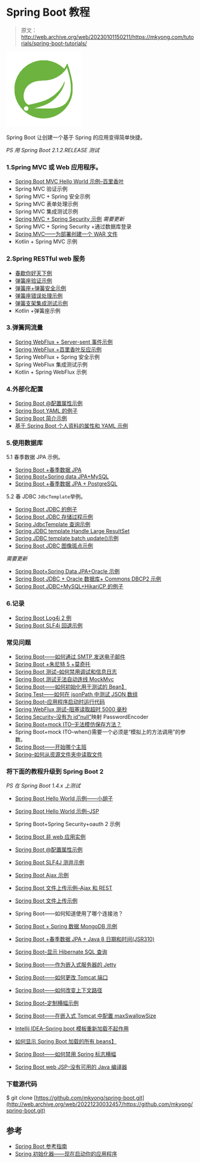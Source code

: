 # Spring Boot 教程

> 原文：<http://web.archive.org/web/20230101150211/https://mkyong.com/tutorials/spring-boot-tutorials/>

![spring logo](img/87d4da004daf2ee4309f49a91ff2fd5d.png)

Spring Boot 让创建一个基于 Spring 的应用变得简单快捷。

*PS 用 Spring Boot 2.1.2.RELEASE 测试*

### 1.Spring MVC 或 Web 应用程序。

*   [Spring Boot MVC Hello World 示例–百里香叶](/web/20221230032457/https://mkyong.com/spring-boot/spring-boot-hello-world-example-thymeleaf/)
*   Spring MVC 验证示例
*   Spring MVC + Spring 安全示例
*   Spring MVC 表单处理示例
*   Spring MVC 集成测试示例
*   [Spring MVC + Spring Security 示例](/web/20221230032457/https://mkyong.com/spring-boot/spring-boot-spring-security-thymeleaf-example/) *需要更新*
*   Spring MVC + Spring Security +通过数据库登录
*   [Spring MVC——为部署创建一个 WAR 文件](/web/20221230032457/https://mkyong.com/spring-boot/spring-boot-deploy-war-file-to-tomcat/)
*   Kotlin + Spring MVC 示例

### 2.Spring RESTful web 服务

*   [春歇你好天下例](/web/20221230032457/https://mkyong.com/spring-boot/spring-rest-hello-world-example/)
*   [弹簧座验证示例](/web/20221230032457/https://mkyong.com/spring-boot/spring-rest-validation-example/)
*   [弹簧座+弹簧安全示例](/web/20221230032457/https://mkyong.com/spring-boot/spring-rest-spring-security-example/)
*   [弹簧座错误处理示例](/web/20221230032457/https://mkyong.com/spring-boot/spring-rest-error-handling-example/)
*   [弹簧支架集成测试示例](/web/20221230032457/https://mkyong.com/spring-boot/spring-rest-integration-test-example/)
*   Kotlin +弹簧座示例

### 3.弹簧网流量

*   [Spring WebFlux + Server-sent 事件示例](/web/20221230032457/https://mkyong.com/spring-boot/spring-boot-webflux-server-sent-events-example/)
*   [Spring WebFlux +百里香叶反应示例](/web/20221230032457/https://mkyong.com/spring-boot/spring-boot-webflux-thymeleaf-reactive-example/)
*   Spring WebFlux + Spring 安全示例
*   Spring WebFlux 集成测试示例
*   Kotlin + Spring WebFlux 示例

### 4.外部化配置

*   [Spring Boot @配置属性示例](/web/20221230032457/https://mkyong.com/spring-boot/spring-boot-configurationproperties-example/)
*   [Spring Boot YAML 的例子](/web/20221230032457/https://mkyong.com/spring-boot/spring-boot-yaml-example/)
*   [Spring Boot 简介示例](/web/20221230032457/https://mkyong.com/spring-boot/spring-boot-profiles-example/)
*   [基于 Spring Boot 个人资料的属性和 YAML 示例](/web/20221230032457/https://mkyong.com/spring-boot/spring-boot-profile-based-properties-and-yaml-example/)

### 5.使用数据库

5.1 春季数据 JPA 示例。

*   [Spring Boot +春季数据 JPA](/web/20221230032457/https://mkyong.com/spring-boot/spring-boot-spring-data-jpa/)
*   [Spring Boot+Spring data JPA+MySQL](/web/20221230032457/https://mkyong.com/spring-boot/spring-boot-spring-data-jpa-mysql-example/)
*   [Spring Boot +春季数据 JPA + PostgreSQL](/web/20221230032457/https://mkyong.com/spring-boot/spring-boot-spring-data-jpa-postgresql/)

5.2 春 JDBC `JdbcTemplate`举例。

*   [Spring Boot JDBC 的例子](/web/20221230032457/https://mkyong.com/spring-boot/spring-boot-jdbc-examples/)
*   [Spring Boot JDBC 存储过程示例](/web/20221230032457/https://mkyong.com/spring-boot/spring-boot-jdbc-stored-procedure-examples/)
*   [Spring JdbcTemplate 查询示例](/web/20221230032457/https://mkyong.com/spring/spring-jdbctemplate-querying-examples/)
*   [Spring JDBC template Handle Large ResultSet](/web/20221230032457/https://mkyong.com/spring/spring-jdbctemplate-handle-large-resultset/)
*   [Spring JDBC template batch update()示例](/web/20221230032457/https://mkyong.com/spring/spring-jdbctemplate-batchupdate-example/)
*   [Spring Boot JDBC 图像斑点示例](/web/20221230032457/https://mkyong.com/spring-boot/spring-jdbctemplate-save-image-into-database-blob-examples/)

*需要更新*

*   [Spring Boot+Spring Data JPA+Oracle 示例](/web/20221230032457/https://mkyong.com/spring-boot/spring-boot-spring-data-jpa-oracle-example/)
*   [Spring Boot JDBC + Oracle 数据库+ Commons DBCP2 示例](/web/20221230032457/https://mkyong.com/spring-boot/spring-boot-jdbc-oracle-database-commons-dbcp2-example/)
*   [Spring Boot JDBC+MySQL+HikariCP 的例子](/web/20221230032457/https://mkyong.com/spring-boot/spring-boot-jdbc-mysql-hikaricp-example/)

### 6.记录

*   [Spring Boot Log4j 2 例](/web/20221230032457/https://mkyong.com/spring-boot/spring-boot-log4j-2-example/)
*   [Spring Boot SLF4j 回退示例](/web/20221230032457/https://mkyong.com/spring-boot/spring-boot-slf4j-logging-example/)

### 常见问题

*   [Spring Boot——如何通过 SMTP 发送电子邮件](/web/20221230032457/https://mkyong.com/spring-boot/spring-boot-how-to-send-email-via-smtp/)
*   [Spring Boot +朱尼特 5 +莫奇托](/web/20221230032457/https://mkyong.com/spring-boot/spring-boot-junit-5-mockito/)
*   [Spring Boot 测试–如何禁用调试和信息日志](/web/20221230032457/https://mkyong.com/spring-boot/spring-boot-test-how-to-stop-debug-logs/)
*   [Spring Boot 测试无法自动连线 MockMvc](/web/20221230032457/https://mkyong.com/spring-boot/spring-boot-test-unable-to-autowired-mockmvc/)
*   [Spring Boot——如何初始化用于测试的 Bean】](/web/20221230032457/https://mkyong.com/spring-boot/spring-boot-how-to-init-a-bean-for-testing/)
*   [Spring Test——如何在 jsonPath 中测试 JSON 数组](/web/20221230032457/https://mkyong.com/spring-boot/spring-test-how-to-test-a-json-array-in-jsonpath/)
*   [Spring Boot–应用程序启动时运行代码](/web/20221230032457/https://mkyong.com/spring-boot/spring-boot-run-code-when-the-application-starts/)
*   [Spring WebFlux 测试–阻塞读取超时 5000 毫秒](/web/20221230032457/https://mkyong.com/spring-boot/spring-webflux-test-timeout-on-blocking-read-for-5000-milliseconds/)
*   [Spring Security–没有为 id“null”](/web/20221230032457/https://mkyong.com/spring-boot/spring-security-there-is-no-passwordencoder-mapped-for-the-id-null/)映射 PasswordEncoder
*   [Spring Boot+mock ITO–无法模仿保存方法？](/web/20221230032457/https://mkyong.com/spring-boot/spring-mockito-unable-to-mock-save-method/)
*   Spring Boot+mock ITO–when()需要一个必须是“模拟上的方法调用”的参数。
*   [Spring Boot——开始哪个主班](/web/20221230032457/https://mkyong.com/spring-boot/spring-boot-which-main-class-to-start/)
*   [Spring–如何从资源文件夹中读取文件](/web/20221230032457/https://mkyong.com/spring/spring-read-file-from-resources-folder/)

### 将下面的教程升级到 Spring Boot 2

*PS 在 Spring Boot 1.4.x 上测试*

*   [Spring Boot Hello World 示例——小胡子](/web/20221230032457/https://mkyong.com/spring-boot/spring-boot-hello-world-example-mustache/)
*   [Spring Boot Hello World 示例–JSP](/web/20221230032457/https://mkyong.com/spring-boot/spring-boot-hello-world-example-jsp/)
*   Spring Boot+Spring Security+oauth 2 示例
*   [Spring Boot 非 web 应用实例](/web/20221230032457/https://mkyong.com/spring-boot/spring-boot-non-web-application-example/)
*   [Spring Boot @配置属性示例](/web/20221230032457/https://mkyong.com/spring-boot/spring-boot-configurationproperties-example/)
*   [Spring Boot SLF4J 测井示例](/web/20221230032457/https://mkyong.com/spring-boot/spring-boot-slf4j-logging-example/)
*   [Spring Boot Ajax 示例](/web/20221230032457/https://mkyong.com/spring-boot/spring-boot-ajax-example/)
*   [Spring Boot 文件上传示例–Ajax 和 REST](/web/20221230032457/https://mkyong.com/spring-boot/spring-boot-file-upload-example-ajax-and-rest/)
*   [Spring Boot 文件上传示例](/web/20221230032457/https://mkyong.com/spring-boot/spring-boot-file-upload-example/)

*   Spring Boot——如何知道使用了哪个连接池？
*   [Spring Boot + Spring 数据 MongoDB 示例](/web/20221230032457/https://mkyong.com/spring-boot/spring-boot-spring-data-mongodb-example/)
*   [Spring Boot +春季数据 JPA + Java 8 日期和时间(JSR310)](/web/20221230032457/https://mkyong.com/spring-boot/spring-boot-spring-data-jpa-java-8-date-and-time-jsr310/)
*   [Spring Boot–显示 Hibernate SQL 查询](/web/20221230032457/https://mkyong.com/spring-boot/spring-boot-show-hibernate-sql-query/)
*   [Spring Boot——作为嵌入式服务器的 Jetty](/web/20221230032457/https://mkyong.com/spring-boot/spring-boot-jetty-as-embedded-server/)
*   [Spring Boot——如何更改 Tomcat 端口](/web/20221230032457/https://mkyong.com/spring-boot/spring-boot-how-to-change-tomcat-port/)
*   [Spring Boot——如何改变上下文路径](/web/20221230032457/https://mkyong.com/spring-boot/spring-boot-how-to-change-context-path/)
*   [Spring Boot–定制横幅示例](/web/20221230032457/https://mkyong.com/spring-boot/spring-boot-custom-banner-example/)
*   [Spring Boot——在嵌入式 Tomcat 中配置 maxSwallowSize](/web/20221230032457/https://mkyong.com/spring-boot/spring-boot-configure-maxswallowsize-in-embedded-tomcat/)
*   [Intellij IDEA–Spring boot 模板重新加载不起作用](/web/20221230032457/https://mkyong.com/spring-boot/intellij-idea-spring-boot-template-reload-is-not-working/)
*   [如何显示 Spring Boot 加载的所有 beans】](/web/20221230032457/https://mkyong.com/spring-boot/how-to-display-all-beans-loaded-by-spring-boot/)
*   [Spring Boot——如何禁用 Spring 标志横幅](/web/20221230032457/https://mkyong.com/spring-boot/spring-boot-how-to-disable-the-spring-logo-banner/)
*   [Spring Boot web JSP–没有可用的 Java 编译器](/web/20221230032457/https://mkyong.com/spring-boot/spring-boot-web-jsp-no-java-compiler-available/)

### 下载源代码

$ git clone [https://github.com/mkyong/spring-boot.git](http://web.archive.org/web/20221230032457/https://github.com/mkyong/spring-boot.git)

## 参考

*   [Spring Boot 参考指南](http://web.archive.org/web/20221230032457/https://docs.spring.io/spring-boot/docs/current/reference/htmlsingle/)
*   [Spring 初始化器——现在启动你的应用程序](http://web.archive.org/web/20221230032457/https://start.spring.io/)

<input type="hidden" id="mkyong-current-postId" value="14501">